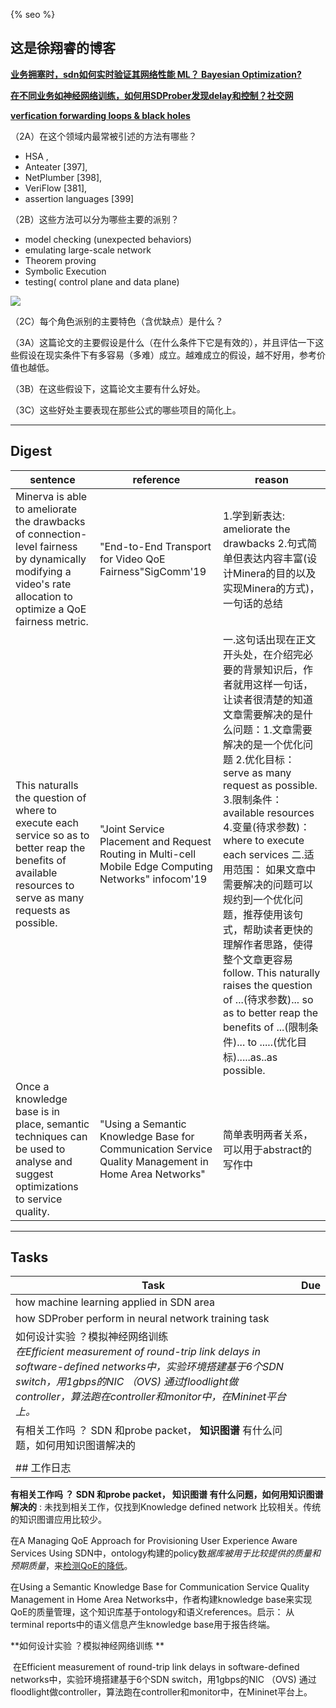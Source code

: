 <!--

 * @Author: your name
 * @Date: 2020-03-02 22:10:49
 * @LastEditTime: 2020-07-28 15:00:11
 * @LastEditors: Please set LastEditors
 * @Description: In User Settings Edit
 * @FilePath: \Ten000hours.github.io\index.md
--> 

  {% seo %}
## 这是徐翔睿的博客





<u>**业务拥塞时，sdn如何实时验证其网络性能 ML？ Bayesian Optimization?**</u>


<u>**在不同业务如神经网络训练，如何用SDProber发现delay和控制？社交网**</u>

<u>**verfication forwarding loops & black holes**</u>


（2A）在这个领域内最常被引述的方法有哪些？
- HSA , 
- Anteater [397],
- NetPlumber [398], 
- VeriFlow [381],
- assertion languages [399] 


（2B）这些方法可以分为哪些主要的派别？

  - model checking (unexpected behaviors)
  - emulating large-scale network
  - Theorem proving
  - Symbolic Execution
  - testing( control plane and data plane)

![](2020-07-23-11-08-28.png)


（2C）每个角色派别的主要特色（含优缺点）是什么？


（3A）这篇论文的主要假设是什么（在什么条件下它是有效的），并且评估一下这些假设在现实条件下有多容易（多难）成立。越难成立的假设，越不好用，参考价值也越低。


（3B）在这些假设下，这篇论文主要有什么好处。


（3C）这些好处主要表现在那些公式的哪些项目的简化上。

---

## Digest 



| sentence                                                     | reference                                                    | reason                                                       |
| ------------------------------------------------------------ | ------------------------------------------------------------ | ------------------------------------------------------------ |
| Minerva is able to ameliorate the drawbacks of connection-level fairness by dynamically modifying a video's rate allocation to optimize a QoE fairness metric. | "End-to-End Transport for Video QoE Fairness"SigComm'19      | 1.学到新表达: ameliorate the drawbacks      2.句式简单但表达内容丰富(设计Minera的目的以及实现Minera的方式)，一句话的总结 |
| This naturalls the question of where to execute each service so as to better reap the benefits of available resources to serve as many requests as possible. | "Joint Service Placement and Request Routing in Multi-cell Mobile Edge Computing Networks" infocom'19 | 一.这句话出现在正文开头处，在介绍完必要的背景知识后，作者就用这样一句话，让读者很清楚的知道文章需要解决的是什么问题：1.文章需要解决的是一个优化问题   2.优化目标： serve as many request as possible. 3.限制条件：available resources 4.变量(待求参数)：where to execute each services 二.适用范围： 如果文章中需要解决的问题可以规约到一个优化问题，推荐使用该句式，帮助读者更快的理解作者思路，使得整个文章更容易follow. This naturally raises the question of ...(待求参数)... so as to better reap the benefits of ...(限制条件)... to .....(优化目标).....as..as possible. |
| Once a knowledge base is in place, semantic techniques can be used to analyse and suggest optimizations to service quality. | "Using a Semantic Knowledge Base for Communication Service Quality Management in Home Area Networks" | 简单表明两者关系，可以用于abstract的写作中                   |

---

## Tasks 

| Task                                                         | Due  |
| ------------------------------------------------------------ | ---- |
| how machine learning applied in SDN area                     |      |
| how SDProber perform in neural network training task         |      |
| 如何设计实验 ？模拟神经网络训练                                                                                                                                          <br>    *在Efficient measurement of round-trip link delays in software-defined networks中，实验环境搭建基于6个SDN switch，用1gbps的NIC （OVS)  通过floodlight做controller，算法跑在controller和monitor中，在Mininet平台上。* |      |
| 有相关工作吗 ？ SDN 和probe packet， **知识图谱**  有什么问题，如何用知识图谱解决的 |      |
|                                                              |      |
| ## 工作日志                                                  |      |

**有相关工作吗 ？ SDN 和probe packet， 知识图谱  有什么问题，如何用知识图谱解决的** : 未找到相关工作，仅找到Knowledge defined network 比较相关。传统的知识图谱应用比较少。                                                          

   在A Managing QoE Approach for Provisioning User Experience Aware Services Using SDN中，ontology构建的policy数*据库被用于比较提供的质量和预期质量*，来<u>检测QoE的降低</u>。

在Using a Semantic Knowledge Base for Communication Service Quality Management in Home Area Networks中，作者构建knowledge base来实现QoE的质量管理，这个知识库基于ontology和语义references。启示： 从terminal reports中的语义信息产生knowledge base用于报告终端。







**如何设计实验 ？模拟神经网络训练                                                                                                                                          **

​    在Efficient measurement of round-trip link delays in software-defined networks中，实验环境搭建基于6个SDN switch，用1gbps的NIC （OVS)  通过floodlight做controller，算法跑在controller和monitor中，在Mininet平台上。